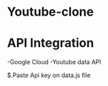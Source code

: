 # Youtube-clone

# API Integration
-Google Cloud
-Youtube data API


$.Paste Api key on data.js file 
